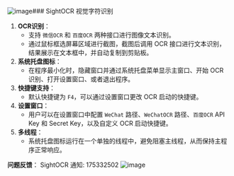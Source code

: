 ![image](https://github.com/user-attachments/assets/9cd3cf79-d9fe-48e5-aa1b-900d96398e48)### SightOCR 视觉字符识别

1. **OCR识别**：
   - 支持 `微信OCR` 和 `百度OCR` 两种接口进行图像文本识别。
   - 通过鼠标框选屏幕区域进行截图，截图后调用 OCR 接口进行文本识别，结果展示在文本框中，并自动复制到剪贴板。
2. **系统托盘图标**：
   - 在程序最小化时，隐藏窗口并通过系统托盘菜单显示主窗口、开始 OCR 识别、打开设置窗口、或者退出程序。
3. **快捷键支持**：
   - 默认快捷键为 `F4`，可以通过设置窗口更改 OCR 启动的快捷键。
4. **设置窗口**：
   - 用户可以在设置窗口中配置 `WeChat` 路径、`WeChatOCR` 路径、`百度OCR` API Key 和 Secret Key，以及自定义 OCR 启动快捷键。
5. **多线程**：
   - 系统托盘图标运行在一个单独的线程中，避免阻塞主线程，从而保持主程序正常响应。

**问题反馈**：
SightOCR 通知: 175332502
![image](https://github.com/user-attachments/assets/77ae558d-6e97-4bfe-ae63-9fa6ec993bb6)


